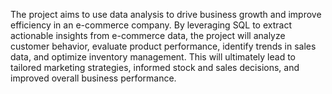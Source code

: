 The project aims to use data analysis to drive business growth and improve efficiency in an e-commerce company. By leveraging SQL to extract actionable insights from e-commerce data, the project will analyze customer behavior, evaluate product performance, identify trends in sales data, and optimize inventory management. This will ultimately lead to tailored marketing strategies, informed stock and sales decisions, and improved overall business performance.
